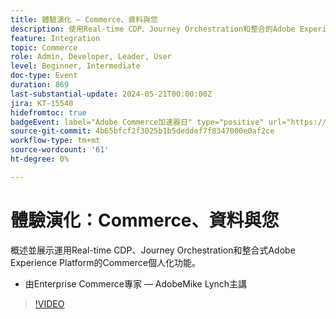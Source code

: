 ```yaml
---
title: 體驗演化 — Commerce、資料與您
description: 使用Real-time CDP、Journey Orchestration和整合的Adobe Experience Platform的Commerce個人化概觀。
feature: Integration
topic: Commerce
role: Admin, Developer, Leader, User
level: Beginner, Intermediate
doc-type: Event
duration: 869
last-substantial-update: 2024-05-21T00:00:00Z
jira: KT-15540
hidefromtoc: true
badgeEvent: label="Adobe Commerce加速器日" type="positive" url="https://experienceleague.adobe.com/en/docs/events/apac-commerce-recordings/2024/accelerator-day/overview.html"
source-git-commit: 4b65bfcf2f3025b1b5deddef7f8347000e0af2ce
workflow-type: tm+mt
source-wordcount: '61'
ht-degree: 0%

---
```



# 體驗演化：Commerce、資料與您

概述並展示運用Real-time CDP、Journey Orchestration和整合式Adobe Experience Platform的Commerce個人化功能。

+ 由Enterprise Commerce專家 — AdobeMike Lynch主講

>[!VIDEO](https://video.tv.adobe.com/v/3429266/?learn=on)
